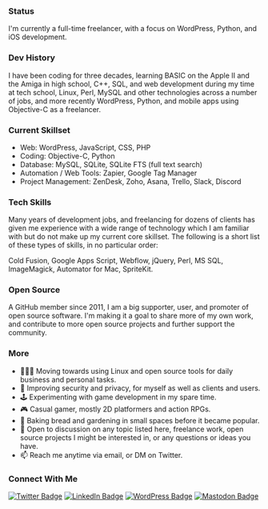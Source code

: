 
### Status

I'm currently a full-time freelancer, with a focus on WordPress, Python, and iOS development.

### Dev History

I have been coding for three decades, learning BASIC on the Apple II and the Amiga in high school, C++, SQL, and web development during my time at tech school, Linux, Perl, MySQL and other technologies across a number of jobs, and more recently WordPress, Python, and mobile apps using Objective-C as a freelancer.

### Current Skillset

- Web: WordPress, JavaScript, CSS, PHP
- Coding: Objective-C, Python
- Database: MySQL, SQLite, SQLite FTS (full text search)
- Automation / Web Tools: Zapier, Google Tag Manager
- Project Management: ZenDesk, Zoho, Asana, Trello, Slack, Discord

### Tech Skills

Many years of development jobs, and freelancing for dozens of clients has given me experience with a wide range of technology which I am familiar with but do not make up my current core skillset. The following is a short list of these types of skills, in no particular order:

Cold Fusion, Google Apps Script, Webflow, jQuery, Perl, MS SQL, ImageMagick, Automator for Mac, SpriteKit.

### Open Source

A GitHub member since 2011, I am a big supporter, user, and promoter of open source software. I'm making it a goal to share more of my own work, and contribute to more open source projects and further support the community.

### More

- 👨🏼‍💻 Moving towards using Linux and open source tools for daily business and personal tasks.
- 🔭 Improving security and privacy, for myself as well as clients and users.
- 🕹 Experimenting with game development in my spare time. 
- 🎮 Casual gamer, mostly 2D platformers and action RPGs.
- 🏡 Baking bread and gardening in small spaces before it became popular.
- 💬 Open to discussion on any topic listed here, freelance work, open source projects I might be interested in, or any questions or ideas you have.
- 📫 Reach me anytime via email, or DM on Twitter.

### Connect With Me

[![Twitter Badge](https://img.shields.io/badge/Twitter-blue?style=for-the-badge&logo=twitter&logoColor=white)](https://twitter.com/andrewhoyer) [![LinkedIn Badge](https://img.shields.io/badge/LinkedIn-blue?style=for-the-badge&logo=linkedin&logoColor=white)](https://www.linkedin.com/in/andrewhoyer/) [![WordPress Badge](https://img.shields.io/badge/WordPress-grey?logo=wordpress&logoColor=white&style=for-the-badge)](https://profiles.wordpress.org/andrewhoyer/) [![Mastodon Badge](https://img.shields.io/badge/Mastodon-blueviolet?style=for-the-badge&logo=mastodon&logoColor=white)](https://indieweb.social/@andrewhoyer)
